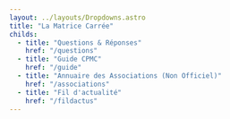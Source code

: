 ```yaml
---
layout: ../layouts/Dropdowns.astro
title: "La Matrice Carrée"
childs:
  - title: "Questions & Réponses"
    href: "/questions"
  - title: "Guide CPMC"
    href: "/guide"
  - title: "Annuaire des Associations (Non Officiel)"
    href: "/associations"
  - title: "Fil d'actualité"
    href: "/fildactus"
---
```

